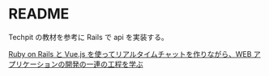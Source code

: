 # README

Techpit の教材を参考に Rails で api を実装する。

[Ruby on Rails と Vue.js を使ってリアルタイムチャットを作りながら、WEB アプリケーションの開発の一連の工程を学ぶ](https://www.techpit.jp/courses/195)
